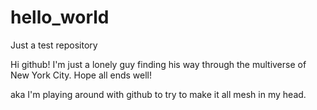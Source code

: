 # hello_world
Just a test repository

Hi github! I'm just a lonely guy finding his way through the multiverse of New York City. Hope all ends well!

aka I'm playing around with github to try to make it all mesh in my head.
